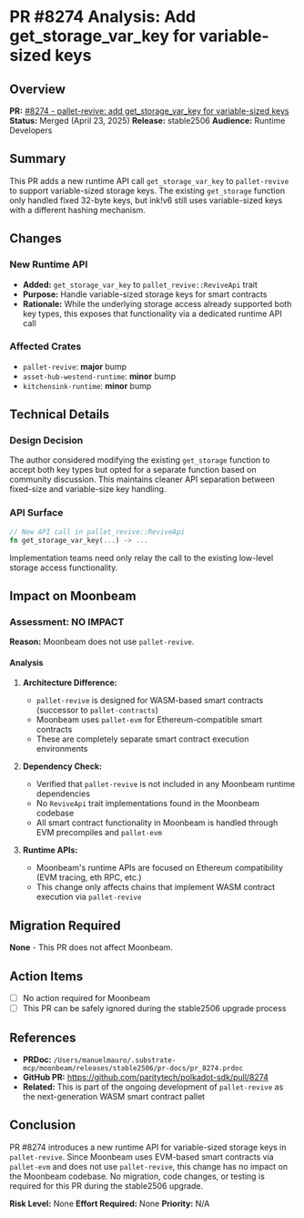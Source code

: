 # PR #8274 Analysis: Add get_storage_var_key for variable-sized keys

## Overview

**PR:** [#8274 - pallet-revive: add get_storage_var_key for variable-sized keys](https://github.com/paritytech/polkadot-sdk/pull/8274)
**Status:** Merged (April 23, 2025)
**Release:** stable2506
**Audience:** Runtime Developers

## Summary

This PR adds a new runtime API call `get_storage_var_key` to `pallet-revive` to support variable-sized storage keys. The existing `get_storage` function only handled fixed 32-byte keys, but ink!v6 still uses variable-sized keys with a different hashing mechanism.

## Changes

### New Runtime API

- **Added:** `get_storage_var_key` to `pallet_revive::ReviveApi` trait
- **Purpose:** Handle variable-sized storage keys for smart contracts
- **Rationale:** While the underlying storage access already supported both key types, this exposes that functionality via a dedicated runtime API call

### Affected Crates

- `pallet-revive`: **major** bump
- `asset-hub-westend-runtime`: **minor** bump
- `kitchensink-runtime`: **minor** bump

## Technical Details

### Design Decision

The author considered modifying the existing `get_storage` function to accept both key types but opted for a separate function based on community discussion. This maintains cleaner API separation between fixed-size and variable-size key handling.

### API Surface

```rust
// New API call in pallet_revive::ReviveApi
fn get_storage_var_key(...) -> ...
```

Implementation teams need only relay the call to the existing low-level storage access functionality.

## Impact on Moonbeam

### Assessment: NO IMPACT

**Reason:** Moonbeam does not use `pallet-revive`.

#### Analysis

1. **Architecture Difference:**
   - `pallet-revive` is designed for WASM-based smart contracts (successor to `pallet-contracts`)
   - Moonbeam uses `pallet-evm` for Ethereum-compatible smart contracts
   - These are completely separate smart contract execution environments

2. **Dependency Check:**
   - Verified that `pallet-revive` is not included in any Moonbeam runtime dependencies
   - No `ReviveApi` trait implementations found in the Moonbeam codebase
   - All smart contract functionality in Moonbeam is handled through EVM precompiles and `pallet-evm`

3. **Runtime APIs:**
   - Moonbeam's runtime APIs are focused on Ethereum compatibility (EVM tracing, eth RPC, etc.)
   - This change only affects chains that implement WASM contract execution via `pallet-revive`

## Migration Required

**None** - This PR does not affect Moonbeam.

## Action Items

- [ ] No action required for Moonbeam
- [ ] This PR can be safely ignored during the stable2506 upgrade process

## References

- **PRDoc:** `/Users/manuelmauro/.substrate-mcp/moonbeam/releases/stable2506/pr-docs/pr_8274.prdoc`
- **GitHub PR:** https://github.com/paritytech/polkadot-sdk/pull/8274
- **Related:** This is part of the ongoing development of `pallet-revive` as the next-generation WASM smart contract pallet

## Conclusion

PR #8274 introduces a new runtime API for variable-sized storage keys in `pallet-revive`. Since Moonbeam uses EVM-based smart contracts via `pallet-evm` and does not use `pallet-revive`, this change has no impact on the Moonbeam codebase. No migration, code changes, or testing is required for this PR during the stable2506 upgrade.

**Risk Level:** None
**Effort Required:** None
**Priority:** N/A
